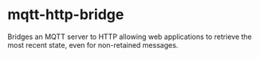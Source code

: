 # mqtt-http-bridge
Bridges an MQTT server to HTTP allowing web applications to retrieve the most recent state, even for non-retained messages.
